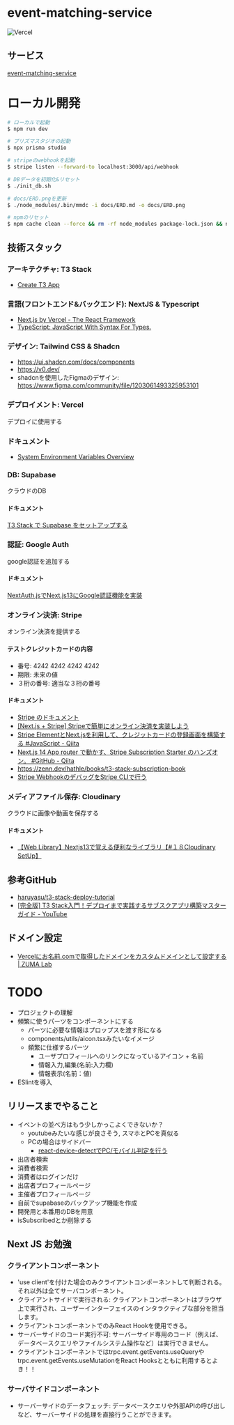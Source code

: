 # event-matching-service

![Vercel](https://vercelbadge.vercel.app/api/biki-cloud/ems-t3-stack)

## サービス
[event-matching-service](ems-t3-stack.vercel.app)

# ローカル開発
```bash
# ローカルで起動
$ npm run dev

# プリズマスタジオの起動
$ npx prisma studio

# stripeのwebhookを起動
$ stripe listen --forward-to localhost:3000/api/webhook

# DBデータを初期化&リセット
$ ./init_db.sh

# docs/ERD.pngを更新
$ ./node_modules/.bin/mmdc -i docs/ERD.md -o docs/ERD.png

# npmのリセット
$ npm cache clean --force && rm -rf node_modules package-lock.json && npm install
```

## 技術スタック

### アーキテクチャ: T3 Stack
- [Create T3 App](https://create.t3.gg/)

### 言語(フロントエンド&バックエンド): NextJS & Typescript
- [Next.js by Vercel - The React Framework](https://nextjs.org/)
- [TypeScript: JavaScript With Syntax For Types.](https://www.typescriptlang.org/)

### デザイン: Tailwind CSS & Shadcn
- https://ui.shadcn.com/docs/components
- https://v0.dev/
- shadcnを使用したFigmaのデザイン: https://www.figma.com/community/file/1203061493325953101

### デプロイメント: Vercel
デプロイに使用する
### ドキュメント
- [System Environment Variables Overview](https://vercel.com/docs/projects/environment-variables/system-environment-variables)

### DB: Supabase
クラウドのDB

#### ドキュメント
[T3 Stack で Supabase をセットアップする](https://zenn.dev/yu_undefined/articles/f799ea05167621)

### 認証: Google Auth
google認証を追加する

#### ドキュメント
[NextAuth.jsでNext.js13にGoogle認証機能を実装](https://zenn.dev/hayato94087/articles/91179fbbe1cad4)

### オンライン決済: Stripe
オンライン決済を提供する

#### テストクレジットカードの内容
- 番号: 4242 4242 4242 4242
- 期限: 未来の値
- ３桁の番号: 適当な３桁の番号

#### ドキュメント
- [Stripe のドキュメント](https://docs.stripe.com/)
- [[Next.js + Stripe] Stripeで簡単にオンライン決済を実装しよう](https://zenn.dev/knagano/articles/zenn-article-9)
- [Stripe ElementとNext.jsを利用して、クレジットカードの登録画面を構築する #JavaScript - Qiita](https://qiita.com/hideokamoto/items/cef6eaa1c62ae6cb728d)
- [Next.js 14 App router で動かす、Stripe Subscription Starter のハンズオン。 #GitHub - Qiita](https://qiita.com/masakinihirota/items/33cdd1f9cb1276211bdf#stripe%E3%82%AB%E3%82%B9%E3%82%BF%E3%83%9E%E3%83%BC%E3%83%9D%E3%83%BC%E3%82%BF%E3%83%AB%E3%81%AE%E8%A8%AD%E5%AE%9A)
- https://zenn.dev/hathle/books/t3-stack-subscription-book
- [Stripe WebhookのデバッグをStripe CLIで行う](https://zenn.dev/hideokamoto/books/e961b4bad92429/viewer/fcc60a)


### メディアファイル保存: Cloudinary
クラウドに画像や動画を保存する

#### ドキュメント
- [【Web Library】Nextjs13で覚える便利なライブラリ【#１８Cloudinary SetUp】](https://zenn.dev/web_life_ch/articles/f3499dcfddba8b)

## 参考GitHub
- [haruyasu/t3-stack-deploy-tutorial](https://github.com/haruyasu/t3-stack-deploy-tutorial)
- [[完全版] T3 Stack入門！デプロイまで実践するサブスクアプリ構築マスターガイド - YouTube](https://www.youtube.com/watch?v=EVjx7lAu0XQ&t=506s)

## ドメイン設定
- [Vercelにお名前.comで取得したドメインをカスタムドメインとして設定する | ZUMA Lab](https://zuma-lab.com/posts/vercel-onamae-domain-settings)


# TODO
- プロジェクトの理解
- 頻繁に使うパーツをコンポーネントにする
  - パーツに必要な情報はプロップスを渡す形になる
  - components/utils/aicon.tsxみたいなイメージ
  - 頻繁に仕様するパーツ
    - ユーザプロフィールへのリンクになっているアイコン + 名前
    - 情報入力,編集(名前:入力欄)
    - 情報表示(名前：値)
- ESlintを導入
## リリースまでやること
- イベントの並べ方はもう少しかっこよくできないか？
  - youtubeみたいな感じが良さそう, スマホとPCを真似る
  - PCの場合はサイドバー
    - [react-device-detectでPC/モバイル判定を行う](https://sunday-morning.app/posts/2021-05-13-react-device-detect-pc-mobile)
- 出店者検索
- 消費者検索
- 消費者はログインだけ
- 出店者プロフィールページ
- 主催者プロフィールページ
- 自前でsupabaseのバックアップ機能を作成 
- 開発用と本番用のDBを用意
- isSubscribedとか削除する

## Next JS お勉強
### クライアントコンポーネント
- 'use client'を付けた場合のみクライアントコンポーネントして判断される。それ以外は全てサーバコンポーネント。
- クライアントサイドで実行される: クライアントコンポーネントはブラウザ上で実行され、ユーザーインターフェイスのインタラクティブな部分を担当します。
- クライアントコンポーネントでのみReact Hookを使用できる。
- サーバーサイドのコード実行不可: サーバーサイド専用のコード（例えば、データベースクエリやファイルシステム操作など）は実行できません。
- クライアントコンポーネントではtrpc.event.getEvents.useQueryやtrpc.event.getEvents.useMutationをReact Hooksとともに利用するとよき！！

### サーバサイドコンポーネント
- サーバーサイドのデータフェッチ: データベースクエリや外部APIの呼び出しなど、サーバーサイドの処理を直接行うことができます。

